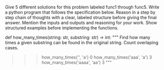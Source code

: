 Give 5 different solutions for this problem labeled func1 through func5. Write a python program that follows the specification below. Reason in a step by step chain of thoughts with a clear, labeled structure before giving the final answer. Mention the inputs and outputs and reasoning for your work. Show structured examples before implementing the functions.

def how_many_times(string: str, substring: str) -> int:
""" Find how many times a given substring can be found in the original string. Count overlaping cases.
>>> how_many_times('', 'a')
0
>>> how_many_times('aaa', 'a')
3
>>> how_many_times('aaaa', 'aa')
3
"""

